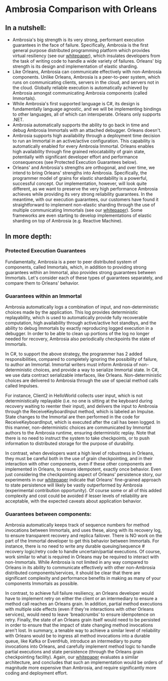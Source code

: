 Ambrosia Comparison with Orleans
=======================================================================

In a nutshell:
-----------
* Ambrosia's big strength is its very strong, performant execution guarantees in the face of failure. Specifically, Ambrosia is the first general purpose distributed programming platform which provides virtual resiliency (see our [whitepaper](https://www.microsoft.com/en-us/research/publication/a-m-b-r-o-s-i-a-providing-performant-virtual-resiliency-for-distributed-applications/)), which insulates developers from the task of writing code to handle a wide variety of failures. Orleans' big strength is its design and implementation of elastic sharding.
* Like Orleans, Ambrosia can communicate effectively with non-Ambrosia components. Unlike Orleans, Ambrosia is a peer-to-peer system, which runs on communicating clients, servers in the cloud, and servers not in the cloud. Globally reliable execution is automatically achieved by Ambrosia amongst communicating Ambrosia components (called Immortals).
* While Ambrosia's first supported language is C#, its design is fundamentally language agnostic, and we will be implementing bindings to other languages, all of which can interoperate. Orleans only supports .NET.
* Ambrosia automatically supports the ability to go back in time and debug Ambrosia Immortals with an attached debugger. Orleans doesn't.
* Ambrosia supports high availability through a deployment time decision to run an Immortal in an active/active configuration. This capability is automatically enabled for every Ambrosia Immortal. Orleans enables high availability through fine grained relocatability of grain state, potentially with significant developer effort and performance consequences (see Protected Execution Guarantees below).
* Orleans' and Ambrosia's strengths are orthogonal, and over time, we intend to bring Orleans' strengths into Ambrosia. Specifically, the programmer model of grains for elastic shardability is a powerful, successful concept. Our implementation, however, will look quite different, as we want to preserve the very high performance Ambrosia achieves while providing its very strong reliability guarantees. In the meantime, with our execution guarantees, our customers have found it straightforward to implement non-elastic sharding through the use of multiple communicating Immortals (see our [whitepaper](https://www.microsoft.com/en-us/research/publication/a-m-b-r-o-s-i-a-providing-performant-virtual-resiliency-for-distributed-applications/)). Some frameworks are even starting to develop implementations of elastic sharding on top of Ambrosia (e.g. Reactive Machine).

In more depth:
-----------

### Protected Execution Guarantees
Fundamentally, Ambrosia is a peer to peer distributed system of components, called Immortals, which, in addition to providing strong guarantees within an Immortal, also provides strong guarantees between Immortals. Let's consider each of these types of guarantees separately, and compare them to Orleans' behavior.

### Guarantees within an Immortal
Ambrosia automatically logs a combination of input, and non-deterministic choices made by the application. This log provides deterministic replayability, which is used to automatically provide fully recoverable computation, high availability through active/active hot standbys, and the ability to debug Immortals by exactly reproducing logged execution in a debugger. In order to be able to clean up portions of the log no longer needed for recovery, Ambrosia also periodically checkpoints the state of Immortals. 

In C#, to support the above strategy, the programmer has 2 added responsibilities, compared to completely ignoring the possibility of failure, to author an Immortal. Immortal writers must inform Ambrosia of non-deterministic choices, and provide a way to serialize Immortal state. In C#, we use data contract serializable interfaces, like Orleans. Non-deterministic choices are delivered to Ambrosia through the use of special method calls called Impulses. 

For instance, Client2 in HelloWorld collects user input, which is not deterministically replayable (i.e. no one is sitting at the keyboard during recovery waiting to reenter their input), and delivers the input to Ambrosia through the ReceiveKeyboardInput method, which is labeled an Impulse. State changes to the Immortal are then performed in the code for ReceiveKeyboardInput, which is executed after the call has been logged. In this manner, non-deterministic choices are communicated by Immortal authors to the Ambrosia runtime, ensuring deterministic replay. Note that there is no need to instruct the system to take checkpoints, or to push information to distributed storage for the purpose of durability.

In contrast, when developers want a high level of robustness in Orleans, they must be careful both in the use of grain checkpointing, and in their interaction with other components, even if these other components are implemented in Orleans, to ensure idempotent, exactly once behavior. Even just considering the checkpointing aspect of Orleans' persistence story, our experiments in our [whitepaper](https://www.microsoft.com/en-us/research/publication/a-m-b-r-o-s-i-a-providing-performant-virtual-resiliency-for-distributed-applications/) indicate that Orleans' fine-grained approach to state persistence will likely be vastly outperformed by Ambrosia (experimental contribution opportunity). Of course some or all of this added complexity and cost could be avoided if lesser levels of reliability are acceptable, with the expected caveats about application behavior.

### Guarantees between components:
Ambrosia automatically keeps track of sequence numbers for method invocations between Immortals, and uses these, along with its recovery log, to ensure transparent recovery and replica failover. There is NO work on the part of the Immortal developer to get this behavior between Immortals. For instance, there is no need to write any durable queuing/sequence # recovery logic/retry code to handle uncertain/partial executions. Of course, work similar to what is required in Orleans may be required to interact with non-Immortals. While Ambrosia is not limited in any way compared to Orleans in its ability to communicate effectively with other non-Ambrosia distributed components/services, it should be clear that there are significant complexity and performance benefits in making as many of your components Immortals as possible.

In contrast, to achieve full failure resiliency, an Orleans developer would have to implement retry on either the client or an intermediary to ensure a method call reaches an Orleans grain. In addition, partial method executions with multiple side effects (even if they're interactions with other Orleans services), would need to leave 'breadcrumbs' to ensure idempotence on retry. Finally, the state of an Orleans grain itself would need to be persisted in order to ensure that the impact of state changing method invocations aren't lost. In summary, a tenable way to achieve a similar level of reliability with Orleans would be to ingress all method invocations into a durable queue, like Kafka or EventHub, introduce an intermediary to pump invocations into Orleans, and carefully implement method logic to handle partial executions and state persistence (through the Orleans grain checkpointing facility). Again, our [whitepaper](https://www.microsoft.com/en-us/research/publication/a-m-b-r-o-s-i-a-providing-performant-virtual-resiliency-for-distributed-applications/) evaluates a similar architecture, and concludes that such an implementation would be orders of magnitude more expensive than Ambrosia, and require significantly more coding and deployment effort. 

